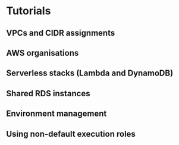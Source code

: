 # Tutorials

## VPCs and CIDR assignments

## AWS organisations

## Serverless stacks (Lambda and DynamoDB)

## Shared RDS instances

## Environment management

## Using non-default execution roles
